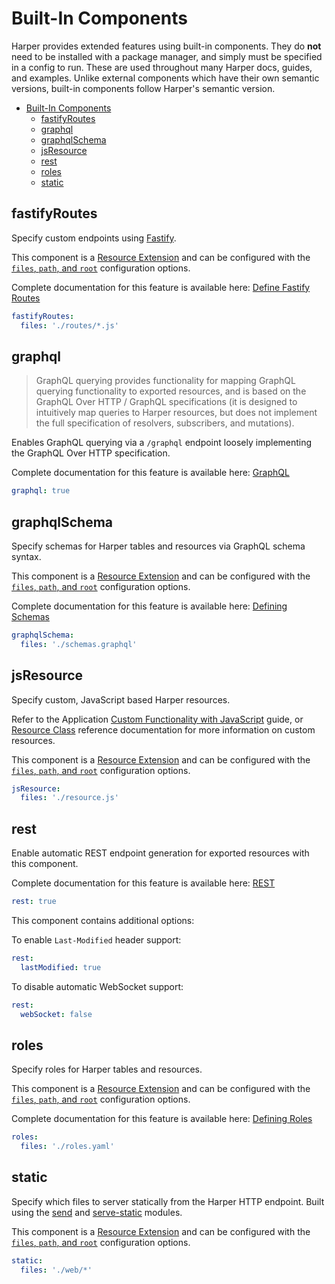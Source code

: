 # Built-In Components

Harper provides extended features using built-in components. They do **not** need to be installed with a package manager, and simply must be specified in a config to run. These are used throughout many Harper docs, guides, and examples. Unlike external components which have their own semantic versions, built-in components follow Harper's semantic version.

* [Built-In Components](built-in.md#built-in-components)
  * [fastifyRoutes](built-in.md#fastifyroutes)
  * [graphql](built-in.md#graphql)
  * [graphqlSchema](built-in.md#graphqlschema)
  * [jsResource](built-in.md#jsresource)
  * [rest](built-in.md#rest)
  * [roles](built-in.md#roles)
  * [static](built-in.md#static)

## fastifyRoutes

Specify custom endpoints using [Fastify](https://fastify.dev/).

This component is a [Resource Extension](reference.md#resource-extension) and can be configured with the [`files`, `path`, and `root`](reference.md#resource-extension-configuration) configuration options.

Complete documentation for this feature is available here: [Define Fastify Routes](../applications/define-routes.md)

```yaml
fastifyRoutes:
  files: './routes/*.js'
```

## graphql

> GraphQL querying provides functionality for mapping GraphQL querying functionality to exported resources, and is based on the GraphQL Over HTTP / GraphQL specifications (it is designed to intuitively map queries to Harper resources, but does not implement the full specification of resolvers, subscribers, and mutations).

Enables GraphQL querying via a `/graphql` endpoint loosely implementing the GraphQL Over HTTP specification.

Complete documentation for this feature is available here: [GraphQL](../../technical-details/reference/graphql.md)

```yaml
graphql: true
```

## graphqlSchema

Specify schemas for Harper tables and resources via GraphQL schema syntax.

This component is a [Resource Extension](reference.md#resource-extension) and can be configured with the [`files`, `path`, and `root`](reference.md#resource-extension-configuration) configuration options.

Complete documentation for this feature is available here: [Defining Schemas](../applications/defining-schemas.md)

```yaml
graphqlSchema:
  files: './schemas.graphql'
```

## jsResource

Specify custom, JavaScript based Harper resources.

Refer to the Application [Custom Functionality with JavaScript](../applications/#custom-functionality-with-javascript) guide, or [Resource Class](../../technical-details/reference/resource.md) reference documentation for more information on custom resources.

This component is a [Resource Extension](reference.md#resource-extension) and can be configured with the [`files`, `path`, and `root`](reference.md#resource-extension-configuration) configuration options.

```yaml
jsResource:
  files: './resource.js'
```

## rest

Enable automatic REST endpoint generation for exported resources with this component.

Complete documentation for this feature is available here: [REST](../rest.md)

```yaml
rest: true
```

This component contains additional options:

To enable `Last-Modified` header support:

```yaml
rest:
  lastModified: true
```

To disable automatic WebSocket support:

```yaml
rest:
  webSocket: false
```

## roles

Specify roles for Harper tables and resources.

This component is a [Resource Extension](reference.md#resource-extension) and can be configured with the [`files`, `path`, and `root`](reference.md#resource-extension-configuration) configuration options.

Complete documentation for this feature is available here: [Defining Roles](../applications/defining-roles.md)

```yaml
roles:
  files: './roles.yaml'
```

## static

Specify which files to server statically from the Harper HTTP endpoint. Built using the [send](https://www.npmjs.com/package/send) and [serve-static](https://www.npmjs.com/package/serve-static) modules.

This component is a [Resource Extension](reference.md#resource-extension) and can be configured with the [`files`, `path`, and `root`](reference.md#resource-extension-configuration) configuration options.

```yaml
static:
  files: './web/*'
```
